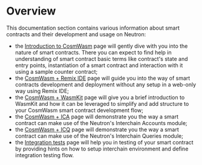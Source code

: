 # Overview

This documentation section contains various information about smart contracts and their development and usage on Neutron:

- the [Introduction to CosmWasm](/tutorials/introduction_to_cosmwasm) page will gently dive with you into the nature of smart contracts. There you can expect to find help in understanding of smart contract basic terms like contract's state and entry points, instantiation of a smart contract and interaction with it using a sample counter contract;
- the [CosmWasm + Remix IDE](tutorials/cosmwasm_remix) page will guide you into the way of smart contracts development and deployment without any setup in a web-only way using Remix IDE;
- the [CosmWasm + WasmKit](tutorials/cosmwasm_wasmkit) page will give you a brief introduction to WasmKit and how it can be leveraged to simplify and add structure to your CosmWasm smart contract development flow;
- the [CosmWasm + ICA](tutorials/cosmwasm_ica) page will demonstrate you the way a smart contract can make use of the Neutron's Interchain Accounts module;
- the [CosmWasm + ICQ](tutorials/cosmwasm_icq) page will demonstrate you the way a smart contract can make use of the Neutron's Interchain Queries module;
- the [Integration tests](tutorials/integration_tests) page will help you in testing of your smart contract by providing hints on how to setup interchain environment and define integration testing flow.
